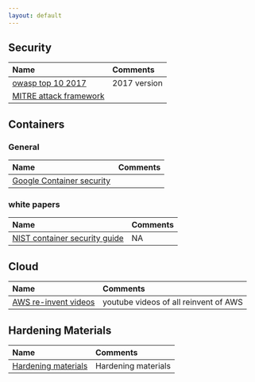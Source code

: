 ```yaml
---
layout: default
---
```


## Security

 | Name          | Comments |
|:------------------|:------|
| [owasp top 10 2017](https://www.owasp.org/images/7/72/OWASP_Top_10-2017_%28en%29.pdf.pdf) | 2017 version  |
| [MITRE attack framework](https://attack.mitre.org/)| |


## Containers
### General

 | Name          | Comments |
|:------------------|:------|
|  [ Google Container security](https://cloud.google.com/containers/security/)| |

### white papers


 | Name          | Comments |
|:------------------|:------|
|[ NIST container security guide](https://nvlpubs.nist.gov/nistpubs/SpecialPublications/NIST.SP.800-190.pdf)| NA |

## Cloud

 | Name          | Comments |
|:------------------|:------|
|  [AWS re-invent videos](https://reinventvideos.com/) | youtube videos of all reinvent of AWS|

## Hardening Materials

| Name | Comments|
|:------------------|:------|
|  [Hardening materials](https://github.com/dev-sec) | Hardening materials|
